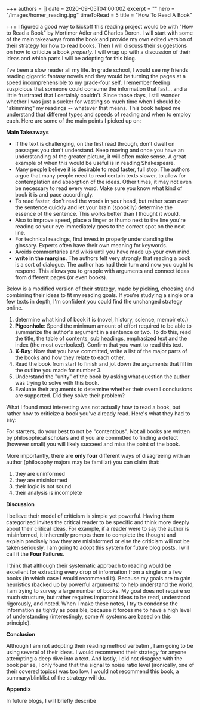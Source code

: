 +++
authors = []
date = 2020-09-05T04:00:00Z
excerpt = ""
hero = "/images/homer_reading.jpg"
timeToRead = 5
title = "How To Read A Book"

+++
I figured a good way to kickoff this reading project would be with "How to Read a Book" by Mortimer Adler and Charles Doren. I will start with some of the main takeaways from the book and provide my own edited version of their strategy for how to read books. Then I will discuss their suggestions on how to criticize a book _properly_. I will wrap up with a discussion of their ideas and which parts I will be adopting for this blog.

I've been a slow reader all my life. In grade school, I would see my friends reading gigantic fantasy novels and they would be turning the pages at a speed incomprehensible to my grade-four self. I remember feeling suspicious that someone could consume the information that fast... and a little frustrated that I certainly couldn't. Since those days, I still wonder whether I was just a sucker for wasting so much time when I should be "skimming" my readings -- whatever that means. This book helped me understand that different types and speeds of reading and when to employ each. Here are some of the main points I picked up on:

**Main Takeaways**

* If the text is challenging, on the first read through, don't dwell on passages you don't understand. Keep moving and once you have an understanding of the greater picture, it will often make sense. A great example of when this would be useful is in reading Shakespeare.
* Many people believe it is desirable to read faster, full stop. The authors argue that many people need to read certain texts slower, to allow for contemplation and absorption of the ideas. Other times, it may not even be necessary to read every word. Make sure you know what kind of book it is and pace accordingly.
* To read faster, don't read the words in your head, but rather scan over the sentence quickly and let your brain (spookily) determine the essence of the sentence. This works better than I thought it would.
* Also to improve speed, place a finger or thumb next to the line you're reading so your eye immediately goes to the correct spot on the next line.
* For technical readings, first invest in properly understanding the glossary. Experts often have their own meaning for keywords.
* Avoids commentaries and wikis until you have made up your own mind.
* **write in the margins**. The authors felt very strongly that reading a book is a sort of dialogue. The author has had their turn and now you ought to respond. This allows you to grapple with arguments and connect ideas from different pages (or even books).

Below is a modified version of their strategy,  made by picking, choosing and combining their ideas to fit my reading goals. If you're studying a single or a few texts in depth, I'm confident you could find the unchanged strategy online.

1. determine what kind of book it is (novel, history, science, memoir etc.)
2. **Pigeonhole**: Spend the minimum amount of effort required to be able to summarize the author's argument in a sentence or two. To do this, read the title, the table of contents, sub headings, emphasized text and the index (the most overlooked). Confirm that you want to read this text.
3. **X-Ray**: Now that you have committed, write a list of the major parts of the books and how they relate to each other.
4. Read the book from start to finish and jot down the arguments that fill in the outline you made for number 3.
5. Understand the "unity" of the book by asking what question the author was trying to solve with this book.
6. Evaluate their arguments to determine whether their overall conclusions are supported. Did they solve their problem?

What I found most interesting was not actually how to read a book, but rather how to criticize a book you've already read. Here's what they had to say:

For starters, do your best to not be "contentious". Not all books are written by philosophical scholars and if you are committed to finding a defect (however small) you will likely succeed and miss the point of the book.

More importantly, there are **only four** different ways of disagreeing with an author (philosophy majors may be familiar) you can claim that:

1. they are uninformed
2. they are misinformed
3. their logic is not sound
4. their analysis is incomplete

**Discussion**

I believe their model of criticism is simple yet powerful. Having them categorized invites the critical reader to be specific and think more deeply about their critical ideas. For example, if a reader were to say the author is misinformed, it inherently prompts them to complete the thought and explain precisely how they are misinformed or else the criticism will not be taken seriously. I am going to adopt this system for future blog posts. I will call it the **Four Failures**.

I think that although their systematic approach to reading would be excellent for extracting every drop of information from a single or a few books (in which case I would recommend it). Because my goals are to gain heuristics (backed up by powerful arguments) to help understand the world, I am trying to survey a large number of books. My goal does not require so much structure, but rather requires important ideas to be read, understood rigorously, and noted. When I make these notes, I try to condense the information as tightly as possible, because it forces me to have a high level of understanding (interestingly, some AI systems are based on this principle).

**Conclusion**

Although I am not adopting their reading method verbatim , I am going to be using several of their ideas. I would recommend their strategy for anyone attempting a deep dive into a text. And lastly, I did not disagree with the book per se, I only found that the signal to noise ratio level (ironically, one of their covered topics) was too low. I would not recommend this book, a summary/blinklist of the strategy will do. 

**Appendix**

In future blogs, I will briefly describe 